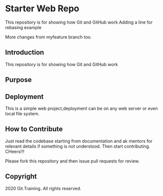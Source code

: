 # Starter Web Repo

This repository is for showing how Git and GitHub work
Adding a line for rebasing example

More changes from myfeature branch too.

## Introduction

This repository is for showing how Git and GitHub work

## Purpose


## Deployment 

This is a simple web project,deployment can be on any web server or even local file system.

## How to Contribute

Just read the codebase starting from documentation and ak mentors for relevant details if something is not understood.
Then start contributing. CHeers!!!

Please fork this repository and then issue pull requests for review.

## Copyright
 2020 Git.Training. All rights reserved.
